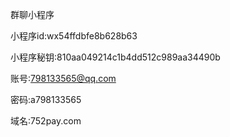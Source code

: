 ﻿群聊小程序

小程序id:wx54ffdbfe8b628b63

小程序秘钥:810aa049214c1b4dd512c989aa34490b

账号:798133565@qq.com  

密码:a798133565

域名:752pay.com